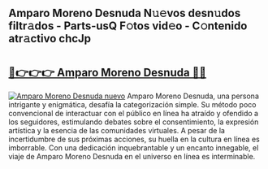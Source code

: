 ## Amparo Moreno Desnuda N𝚞𝚎vos desn𝚞dos filtr𝚊dos - Parts-usQ F𝚘tos vid𝚎o - C𝚘ntenido atr𝚊ctivo chcJp

# <h2><a href="http://mbcahob.tromn.icu/?c=Amparo+Moreno+Desnuda">🔗👉👉👉 Amparo Moreno Desnuda 🔗🔗</a></h2>

[![Amparo Moreno Desnuda nuevo](https://i.imgur.com/pEAQMta.gif)](http://mbcahob.tromn.icu/?c=Amparo+Moreno+Desnuda)
Amparo Moreno Desnuda, una persona intrigante y enigmática, desafía la categorización simple. Su método poco convencional de interactuar con el público en línea ha atraído y ofendido a los seguidores, estimulando debates sobre el consentimiento, la expresión artística y la esencia de las comunidades virtuales. A pesar de la incertidumbre de sus próximas acciones, su huella en la cultura en línea es imborrable. Con una dedicación inquebrantable y un encanto innegable, el viaje de Amparo Moreno Desnuda en el universo en línea es interminable.
